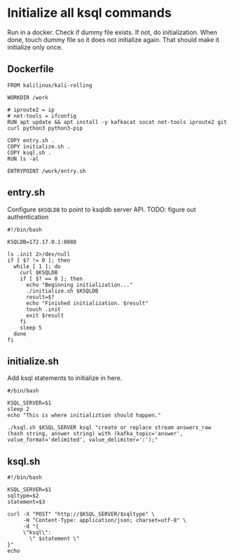 # Initialize all ksql commands 

Run in a docker.
Check if dummy file exists. If not, do initialization.
When done, touch dummy file so it does not initialize again.
That should make it initialize only once.

## Dockerfile

```
FROM kalilinux/kali-rolling

WORKDIR /work

# iproute2 = ip
# net-tools = ifconfig
RUN apt update && apt install -y kafkacat socat net-tools iproute2 git curl python3 python3-pip

COPY entry.sh .
COPY initialize.sh .
COPY ksql.sh .
RUN ls -al

ENTRYPOINT /work/entry.sh
```

## entry.sh

Configure `$KSQLDB` to point to ksqldb server API.
TODO: figure out authentication

```
#!/bin/bash

KSQLDB=172.17.0.1:8088

ls .init 2>/dev/null
if [ $? != 0 ]; then
  while [ 1 ]; do
    curl $KSQLDB
    if [ $? == 0 ]; then
      echo "Beginning initialization..."
      ./initialize.sh $KSQLDB
      result=$?
      echo "Finished initialization. $result"
      touch .init
      exit $result
    fi
    sleep 5
  done
fi
```

## initialize.sh

Add ksql statements to initialize in here.

```
#/bin/bash

KSQL_SERVER=$1
sleep 2
echo "This is where initializtion should happen."

./ksql.sh $KSQL_SERVER ksql "create or replace stream answers_raw (hash string, answer string) with (kafka_topic='answer', value_format='delimited', value_delimiter=':');"
```

## ksql.sh

```
#!/bin/bash

KSQL_SERVER=$1
sqltype=$2
statement=$3

curl -X "POST" "http://$KSQL_SERVER/$sqltype" \
     -H "Content-Type: application/json; charset=utf-8" \
     -d "{
     \"ksql\": 
       \" $statement \"
}"
echo
```
